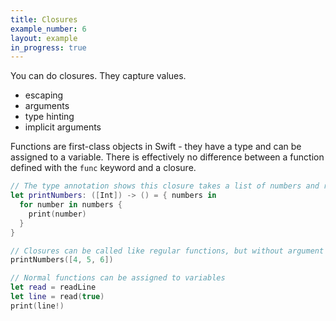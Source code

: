 ```yaml
---
title: Closures
example_number: 6
layout: example
in_progress: true
---
```


You can do closures. They capture values.

- escaping
- arguments
- type hinting
- implicit arguments

Functions are first-class objects in Swift - they have a type and can be assigned to a variable. There is effectively no difference between a function defined with the `func` keyword and a closure.

```swift
// The type annotation shows this closure takes a list of numbers and returns nothing
let printNumbers: ([Int]) -> () = { numbers in
  for number in numbers {
    print(number)
  }
}

// Closures can be called like regular functions, but without argument labels:
printNumbers([4, 5, 6])

// Normal functions can be assigned to variables
let read = readLine
let line = read(true)
print(line!)
```